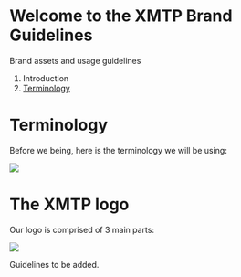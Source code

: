 # Welcome to the XMTP Brand Guidelines
Brand assets and usage guidelines

1. Introduction
2. [Terminology](#Terminology)

# Terminology
Before we being, here is the terminology we will be using:

<img src="https://github.com/xmtp-org/brand/blob/updates/guideassets/construction@2x.jpg?raw=true">

# The XMTP logo
Our logo is comprised of 3 main parts:

<img src="https://github.com/xmtp-org/brand/blob/updates/guideassets/terminology@2x.jpg?raw=true">

Guidelines to be added.